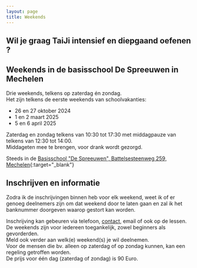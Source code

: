 ```yaml
--- 
layout: page
title: Weekends 
---
```

## Wil je graag TaiJi intensief en diepgaand oefenen ?  

## Weekends in de basisschool De Spreeuwen in Mechelen 

Drie weekends, telkens op zaterdag én zondag.  
Het zijn telkens de eerste weekends van schoolvakanties:  
   
- 26 en 27 oktober 2024  
- 1 en 2 maart 2025  
- 5 en 6 april 2025  

Zaterdag en zondag telkens van 10:30 tot 17:30 met middagpauze van telkens van 12:30 tot 14:00.  
Middageten mee te brengen, voor drank wordt gezorgd.  

Steeds in  de [Basisschool "De Spreeuwen", Battelsesteenweg 259, Mechelen](https://goo.gl/maps/nJ4emVbPqgHkvgBR6){:target="_blank"}   

## Inschrijven en informatie

Zodra ik de inschrijvingen binnen heb voor elk weekend, weet ik of er genoeg deelnemers zijn om dat weekend door te laten gaan en zal ik het banknummer doorgeven waarop gestort kan worden.
 
Inschrijving kan gebeuren via telefoon, [contact](../contact.html), email of ook op de lessen.  
De weekends zijn voor iedereen toegankelijk, zowel beginners als gevorderden.  
Meld ook verder aan welk(e) weekend(s) je wil deelnemen.  
Voor de mensen die bv. alleen op zaterdag of op zondag kunnen, kan een regeling getroffen worden.  
De prijs voor één dag (zaterdag of zondag) is 90 Euro.  


